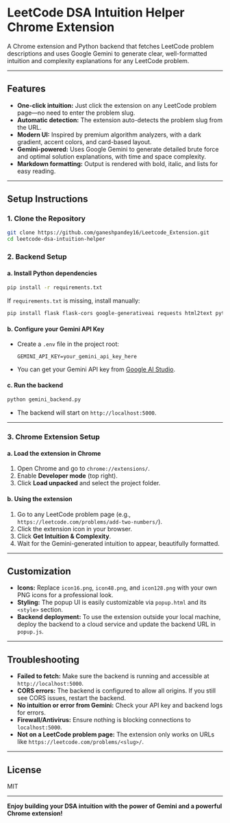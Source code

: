 # LeetCode DSA Intuition Helper Chrome Extension

A Chrome extension and Python backend that fetches LeetCode problem descriptions and uses Google Gemini to generate clear, well-formatted intuition and complexity explanations for any LeetCode problem.

---

## Features

- **One-click intuition:** Just click the extension on any LeetCode problem page—no need to enter the problem slug.
- **Automatic detection:** The extension auto-detects the problem slug from the URL.
- **Modern UI:** Inspired by premium algorithm analyzers, with a dark gradient, accent colors, and card-based layout.
- **Gemini-powered:** Uses Google Gemini to generate detailed brute force and optimal solution explanations, with time and space complexity.
- **Markdown formatting:** Output is rendered with bold, italic, and lists for easy reading.

---

## Setup Instructions

### 1. Clone the Repository

```bash
git clone https://github.com/ganeshpandey16/Leetcode_Extension.git
cd leetcode-dsa-intuition-helper
```

### 2. Backend Setup

#### a. Install Python dependencies

```bash
pip install -r requirements.txt
```
If `requirements.txt` is missing, install manually:
```bash
pip install flask flask-cors google-generativeai requests html2text python-dotenv
```

#### b. Configure your Gemini API Key

- Create a `.env` file in the project root:
  ```
  GEMINI_API_KEY=your_gemini_api_key_here
  ```
- You can get your Gemini API key from [Google AI Studio](https://aistudio.google.com/app/apikey).

#### c. Run the backend

```bash
python gemini_backend.py
```
- The backend will start on `http://localhost:5000`.

---

### 3. Chrome Extension Setup

#### a. Load the extension in Chrome

1. Open Chrome and go to `chrome://extensions/`.
2. Enable **Developer mode** (top right).
3. Click **Load unpacked** and select the project folder.

#### b. Using the extension

1. Go to any LeetCode problem page (e.g., `https://leetcode.com/problems/add-two-numbers/`).
2. Click the extension icon in your browser.
3. Click **Get Intuition & Complexity**.
4. Wait for the Gemini-generated intuition to appear, beautifully formatted.

---

## Customization

- **Icons:** Replace `icon16.png`, `icon48.png`, and `icon128.png` with your own PNG icons for a professional look.
- **Styling:** The popup UI is easily customizable via `popup.html` and its `<style>` section.
- **Backend deployment:** To use the extension outside your local machine, deploy the backend to a cloud service and update the backend URL in `popup.js`.

---

## Troubleshooting

- **Failed to fetch:** Make sure the backend is running and accessible at `http://localhost:5000`.
- **CORS errors:** The backend is configured to allow all origins. If you still see CORS issues, restart the backend.
- **No intuition or error from Gemini:** Check your API key and backend logs for errors.
- **Firewall/Antivirus:** Ensure nothing is blocking connections to `localhost:5000`.
- **Not on a LeetCode problem page:** The extension only works on URLs like `https://leetcode.com/problems/<slug>/`.

---

## License

MIT

---

**Enjoy building your DSA intuition with the power of Gemini and a powerful Chrome extension!**
